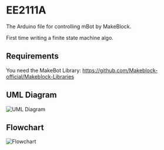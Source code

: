 # EE2111A

The Arduino file for controlling mBot by MakeBlock.

First time writing a finite state machine algo.

## Requirements
You need the MakeBot Library: https://github.com/Makeblock-official/Makeblock-Libraries

## UML Diagram
![UML Diagram](https://github.com/user-attachments/assets/65d2b84b-14ee-4286-ba2b-2a3f7aa6e870)

## Flowchart
![Flowchart](https://github.com/user-attachments/assets/14c1a235-7bb5-4609-8584-21043f6ec858)
